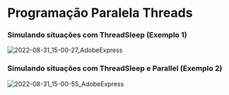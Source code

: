 # Programação Paralela Threads

### Simulando situações com ThreadSleep (Exemplo 1)

![2022-08-31_15-00-27_AdobeExpress](https://user-images.githubusercontent.com/38474570/187749329-aa5c2322-b2fa-4b3e-b6ee-57664810afab.gif)


### Simulando situações com ThreadSleep e Parallel (Exemplo 2)

![2022-08-31_15-00-55_AdobeExpress](https://user-images.githubusercontent.com/38474570/187749100-a4291957-25f1-4b80-a013-ad1e4bf4a83f.gif)
